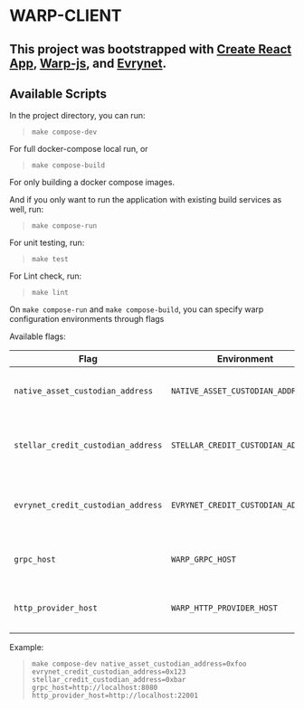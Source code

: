 
# WARP-CLIENT

## This project was bootstrapped with [Create React App](https://github.com/facebook/create-react-app), [Warp-js](https://github.com/Evrynetlabs/warp-js), and [Evrynet](https://evrynet.io).

## Available Scripts

In the project directory, you can run:

> `make compose-dev`

For full docker-compose local run, or

> `make compose-build`

For only building a docker compose images.

And if you only want to run the application with existing build services as well, run:

>  `make compose-run`

For unit testing, run:

>  `make test`

For Lint check, run:

>  `make lint`

On `make compose-run` and `make compose-build`, you can specify warp configuration environments through flags

Available flags: 

| Flag | Environment | Description |
| --- | --- | --- |
| `native_asset_custodian_address` | `NATIVE_ASSET_CUSTODIAN_ADDRESS` |address of native asset custodian contract|
| `stellar_credit_custodian_address` | `STELLAR_CREDIT_CUSTODIAN_ADDRESS` |address of stellar credit custodian contract|
| `evrynet_credit_custodian_address` | `EVRYNET_CREDIT_CUSTODIAN_ADDRESS` |address of evrynet credit custodian contract|
| `grpc_host` | `WARP_GRPC_HOST` | grpc host from warp client to grpc proxy|
| `http_provider_host` | `WARP_HTTP_PROVIDER_HOST` |host of evrynet http provider |

Example:

> `make compose-dev native_asset_custodian_address=0xfoo evrynet_credit_custodian_address=0x123 stellar_credit_custodian_address=0xbar grpc_host=http://localhost:8080 http_provider_host=http://localhost:22001`



